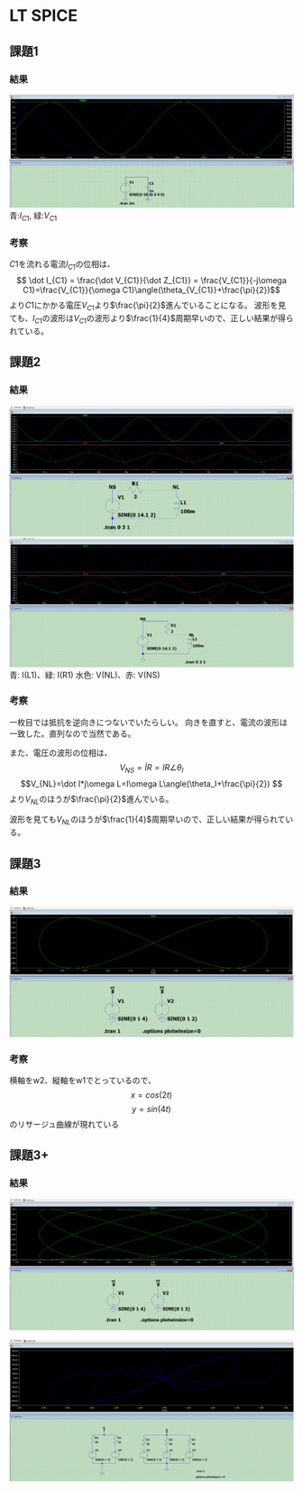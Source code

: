 <script type="text/x-mathjax-config">MathJax.Hub.Config({tex2jax:{inlineMath:[['\$','\$'],['\\(','\\)']],processEscapes:true},CommonHTML: {matchFontHeight:false}});</script>
<script type="text/javascript"async src="https://cdnjs.cloudflare.com/ajax/libs/mathjax/2.7.1/MathJax.js?config=TeX-MML-AM_CHTML"></script>
 

# LT SPICE



## 課題1
### 結果
![alt text](image.png)
青:$I_{C1}$, 緑:$V_{C1}$

### 考察
$C1$を流れる電流$I_{C1}$の位相は、
$$ \dot I_{C1} = \frac{\dot V_{C1}}{\dot Z_{C1}} = \frac{V_{C1}}{-j\omega C1}=\frac{V_{C1}}{\omega C1}\angle(\theta_{V_{C1}}+\frac{\pi}{2})$$
より$C1$にかかる電圧$V_{C1}$より$\frac{\pi}{2}$進んでいることになる。
波形を見ても、$I_{C1}$の波形は$V_{C1}$の波形より$\frac{1}{4}$周期早いので、正しい結果が得られている。

## 課題2
### 結果
![alt text](image-1.png)
![alt text](image-4.png)
青: I(L1)、緑: I(R1)
水色: V(NL)、赤: V(NS)
### 考察
一枚目では抵抗を逆向きにつないでいたらしい。
向きを直すと、電流の波形は一致した。直列なので当然である。

また、電圧の波形の位相は、
$$V_{NS}=\dot IR=IR\angle\theta_I $$
$$V_{NL}=\dot I*j\omega L=I\omega L\angle(\theta_I+\frac{\pi}{2}) $$
より$V_{NL}$のほうが$\frac{\pi}{2}$進んでいる。

波形を見ても$V_{NL}$のほうが$\frac{1}{4}$周期早いので、正しい結果が得られている。

## 課題3
### 結果
![alt text](<Screenshot 2025-01-31 135544.png>)
### 考察
横軸をw2、縦軸をw1でとっているので、
$$x=cos(2t)$$
$$y=sin(4t)$$
のリサージュ曲線が現れている

## 課題3+
### 結果
![alt text](image-2.png)


![alt text](image-3.png)